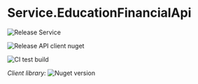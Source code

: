 # Service.EducationFinancialApi

![Release Service](https://github.com/MyJetEducation/Service.EducationFinancialApi/workflows/Release%20Service/badge.svg)

![Release API client nuget](https://github.com/MyJetEducation/Service.EducationFinancialApi/workflows/Release%20API%20client%20nuget/badge.svg)

![CI test build](https://github.com/MyJetEducation/Service.EducationFinancialApi/workflows/CI%20test%20build/badge.svg)

*Client library:* ![Nuget version](https://img.shields.io/nuget/v/MyJetEducation.Service.EducationFinancialApi.Client?label=MyJetWallet.Service.EducationFinancialApi.Client&style=social)

